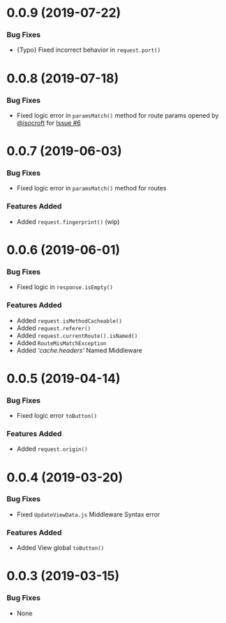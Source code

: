 <a name="0.0.9"></a>
# 0.0.9 (2019-07-22)

### Bug Fixes
- {Typo} Fixed incorrect behavior in `request.port()`

<a name="0.0.8"></a>
# 0.0.8 (2019-07-18)

### Bug Fixes
- Fixed logic error in `paramsMatch()` method for route params opened by [@isocroft](https://www.github.com/isocroft) for [Issue #6](https://github.com/stitchng/adonis-extensions/issues/6)

<a name="0.0.7"></a>
# 0.0.7 (2019-06-03)

### Bug Fixes
- Fixed logic error in `paramsMatch()` method for routes

### Features Added
- Added `request.fingerprint()` (wip)

<a name="0.0.6"></a>
# 0.0.6 (2019-06-01)

### Bug Fixes
- Fixed logic in `response.isEmpty()`

### Features Added
- Added `request.isMethodCacheable()`
- Added `request.referer()`
- Added `request.currentRoute().isNamed()`
- Added `RouteMisMatchException`
- Added _'cache.headers'_ Named Middleware

<a name="0.0.5"></a>
# 0.0.5 (2019-04-14)

### Bug Fixes
- Fixed logic error `toButton()`

### Features Added
- Added `request.origin()`

<a name="0.0.4"></a>
# 0.0.4 (2019-03-20)

### Bug Fixes
- Fixed `UpdateViewData.js` Middleware Syntax error

### Features Added
- Added View global `toButton()`

<a name="0.0.3"></a>
# 0.0.3 (2019-03-15)

### Bug Fixes
- None

